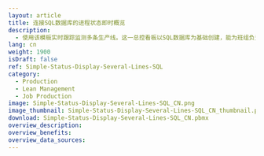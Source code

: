 ```yaml
---
layout: article
title: 连接SQL数据库的进程状态即时概览
description: 
  - 使用该模板实时跟踪监测多条生产线。这一总控看板以SQL数据库为基础创建，能为班组负责人提供所有生产线的概览。在此，您可以快速地了解到每个生产线所处的阶段。
lang: cn
weight: 1900
isDraft: false
ref: Simple-Status-Display-Several-Lines-SQL
category:
  - Production
  - Lean Management
  - Job Production
image: Simple-Status-Display-Several-Lines-SQL_CN.png
image_thumbnail: Simple-Status-Display-Several-Lines-SQL_CN_thumbnail.png
download: Simple-Status-Display-Several-Lines-SQL_CN.pbmx
overview_description:
overview_benefits:
overview_data_sources:
---
```

